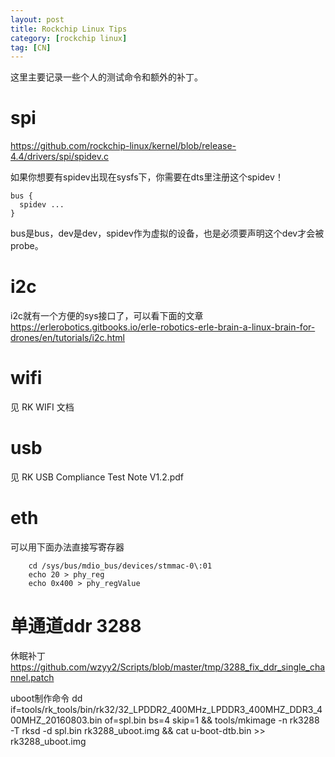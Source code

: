 ```yaml
---
layout: post
title: Rockchip Linux Tips
category: [rockchip linux]
tag: [CN]
---
```



这里主要记录一些个人的测试命令和额外的补丁。


# spi

https://github.com/rockchip-linux/kernel/blob/release-4.4/drivers/spi/spidev.c

如果你想要有spidev出现在sysfs下，你需要在dts里注册这个spidev！

    bus {
      spidev ...
    }

bus是bus，dev是dev，spidev作为虚拟的设备，也是必须要声明这个dev才会被probe。


# i2c

i2c就有一个方便的sys接口了，可以看下面的文章
https://erlerobotics.gitbooks.io/erle-robotics-erle-brain-a-linux-brain-for-drones/en/tutorials/i2c.html


# wifi

见 RK WIFI 文档 

# usb

见 RK USB Compliance Test Note V1.2.pdf

# eth

可以用下面办法直接写寄存器

        cd /sys/bus/mdio_bus/devices/stmmac-0\:01
        echo 20 > phy_reg
        echo 0x400 > phy_regValue

# 单通道ddr 3288

休眠补丁
https://github.com/wzyy2/Scripts/blob/master/tmp/3288_fix_ddr_single_channel.patch

uboot制作命令
dd if=tools/rk_tools/bin/rk32/32_LPDDR2_400MHz_LPDDR3_400MHZ_DDR3_400MHZ_20160803.bin
of=spl.bin bs=4 skip=1 && tools/mkimage -n rk3288 -T rksd -d spl.bin
rk3288_uboot.img && cat u-boot-dtb.bin >> rk3288_uboot.img

